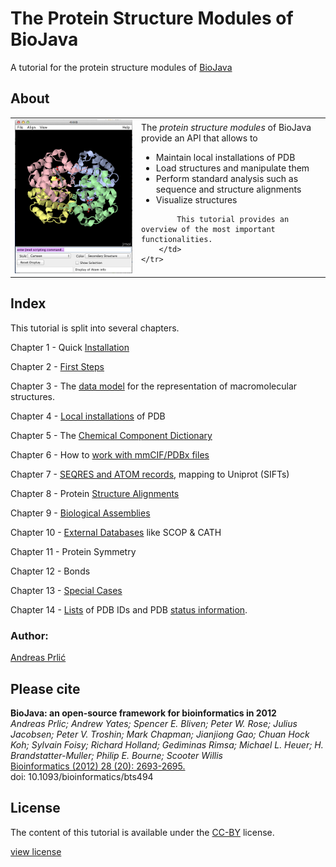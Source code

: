 The Protein Structure Modules of BioJava
=====================================================

A tutorial for the protein structure modules of [BioJava](http://www.biojava.org)

## About
<table>
    <tr>
        <td>
            <img src="img/4hhb_jmol.png"/>
        </td>
        <td>
            The <i>protein structure modules</i> of BioJava provide an API that allows to 
            <ul>
                <li>Maintain local installations of PDB</li>
                <li>Load structures and manipulate them</li>
                <li>Perform standard analysis such as sequence and structure alignments</li>
                <li>Visualize structures</li>
            </ul>

            This tutorial provides an overview of the most important functionalities.
        </td>
    </tr>
</table>   

## Index

This tutorial is split into several chapters.

Chapter 1 - Quick [Installation](installation.md)

Chapter 2 - [First Steps](firststeps.md)

Chapter 3 - The [data model](structure-data-model.md) for the representation of macromolecular structures.

Chapter 4 - [Local installations](caching.md) of PDB

Chapter 5 - The [Chemical Component Dictionary](chemcomp.md)

Chapter 6 - How to [work with mmCIF/PDBx files](mmcif.md)

Chapter 7 - [SEQRES and ATOM records](seqres.md), mapping to Uniprot (SIFTs)

Chapter 8 - Protein [Structure Alignments](alignment.md)

Chapter 9 - [Biological Assemblies](bioassembly.md) 

Chapter 10 - [External Databases](externaldb.md) like SCOP &amp; CATH

Chapter 11 - Protein Symmetry

Chapter 12 - Bonds

Chapter 13 - [Special Cases](special.md) 

Chapter 14 - [Lists](lists.md) of PDB IDs and PDB [status information](lists.md).




### Author: 

[Andreas Prli&#263;](https://github.com/andreasprlic)

## Please cite

**BioJava: an open-source framework for bioinformatics in 2012**<br/>
*Andreas Prlic; Andrew Yates; Spencer E. Bliven; Peter W. Rose; Julius Jacobsen; Peter V. Troshin; Mark Chapman; Jianjiong Gao; Chuan Hock Koh; Sylvain Foisy; Richard Holland; Gediminas Rimsa; Michael L. Heuer; H. Brandstatter-Muller; Philip E. Bourne; Scooter Willis* <br/>
[Bioinformatics (2012) 28 (20): 2693-2695.](http://bioinformatics.oxfordjournals.org/content/28/20/2693.abstract) <br/>
doi: 10.1093/bioinformatics/bts494

## License

The content of this tutorial is available under the [CC-BY](http://creativecommons.org/licenses/by/3.0/) license.

[view license](../license.md)


